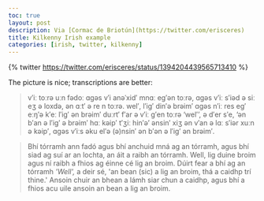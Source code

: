 ```yaml
---
toc: true
layout: post
description: Via [Cormac de Briotún](https://twitter.com/erisceres)
title: Kilkenny Irish example
categories: [irish, twitter, kilkenny]
---
```


{% twitter https://twitter.com/erisceres/status/1394204439565713410 %}

The picture is nice; transcriptions are better:

> v′iː toːrə uːn fədoː ɑgəs v′i anəˈxid′ mnɑː eg′ən toːrə, ɑgəs v′iː s′iəd ə siː eʒ ə loxdə, ən ɑːt′ ə re n toːrə. wel′, l′ig′ din′ə brəim′ ɑgəs n′iː res eg′ eːŋ′ə k′eː l′ig′ ən brəim′ duːrt′ f′ar ə v′iː g′en toːrə ‘wel′’, ə d′er s′e, ‘ən b′an ə l′ig′ ə brəim′ hɑː kəip′ t′ʒiː hin′ə’ ənsin′ xiʒ ən v′an ǝ lɑː s′iər xuːn ə kəip′, ɑgǝs v′iːs əku el′ə (ə)nsin′ ən b′ən ə l′ig′ ən brəim′.

> Bhí tórramh ann fadó agus bhí anchuid mná ag an tórramh, agus bhí siad ag suí ar an lochta, an áit a raibh an tórramh. Well, lig duine broim agus ní raibh a fhios ag éinne cé lig an broim. Dúirt fear a bhí ag an tórramh _'Well',_ a deir sé, 'an bean (sic) a lig an broim, thá a caidhp trí thine.' Ansoin chuir an bhean a lámh siar chun a caidhp, agus bhí a fhios acu uile ansoin an bean a lig an broim.
